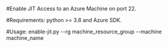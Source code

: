 
#Enable JIT Access to an Azure Machine on port 22.

#Requirements:  python >= 3.8 and Azure SDK.

#Usage:   enable-jit.py --rg machine_resource_group  --machine machine_name 


